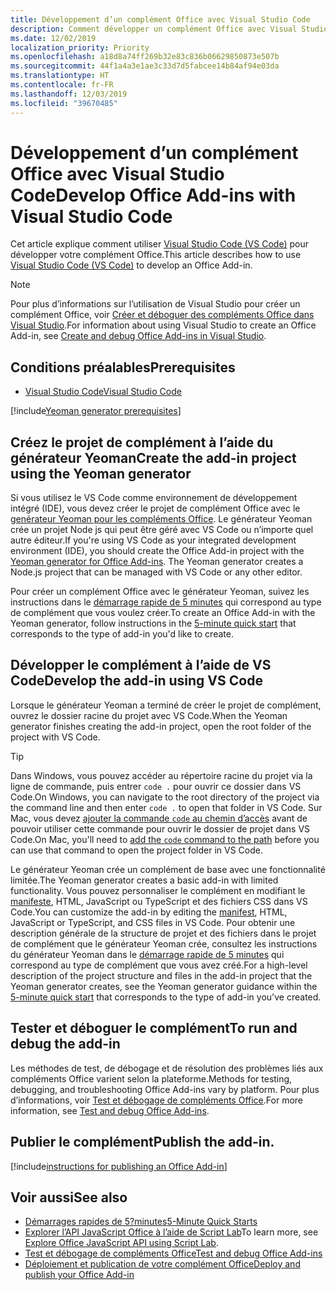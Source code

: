 ```yaml
---
title: Développement d’un complément Office avec Visual Studio Code
description: Comment développer un complément Office avec Visual Studio Code
ms.date: 12/02/2019
localization_priority: Priority
ms.openlocfilehash: a18d8a74ff269b32e83c836b06629850873e507b
ms.sourcegitcommit: 44f1a4a3e1ae3c33d7d5fabcee14b84af94e03da
ms.translationtype: HT
ms.contentlocale: fr-FR
ms.lasthandoff: 12/03/2019
ms.locfileid: "39670485"
---
```

# <a name="develop-office-add-ins-with-visual-studio-code"></a><span data-ttu-id="1cd8a-103">Développement d’un complément Office avec Visual Studio Code</span><span class="sxs-lookup"><span data-stu-id="1cd8a-103">Develop Office Add-ins with Visual Studio Code</span></span>

<span data-ttu-id="1cd8a-104">Cet article explique comment utiliser [Visual Studio Code (VS Code)](https://code.visualstudio.com) pour développer votre complément Office.</span><span class="sxs-lookup"><span data-stu-id="1cd8a-104">This article describes how to use [Visual Studio Code (VS Code)](https://code.visualstudio.com) to develop an Office Add-in.</span></span>

> [!NOTE]
> <span data-ttu-id="1cd8a-105">Pour plus d’informations sur l’utilisation de Visual Studio pour créer un complément Office, voir [Créer et déboguer des compléments Office dans Visual Studio](create-and-debug-office-add-ins-in-visual-studio.md).</span><span class="sxs-lookup"><span data-stu-id="1cd8a-105">For information about using Visual Studio to create an Office Add-in, see [Create and debug Office Add-ins in Visual Studio](create-and-debug-office-add-ins-in-visual-studio.md).</span></span>

## <a name="prerequisites"></a><span data-ttu-id="1cd8a-106">Conditions préalables</span><span class="sxs-lookup"><span data-stu-id="1cd8a-106">Prerequisites</span></span>

- [<span data-ttu-id="1cd8a-107">Visual Studio Code</span><span class="sxs-lookup"><span data-stu-id="1cd8a-107">Visual Studio Code</span></span>](https://code.visualstudio.com/)

[!include[Yeoman generator prerequisites](../includes/quickstart-yo-prerequisites.md)]

## <a name="create-the-add-in-project-using-the-yeoman-generator"></a><span data-ttu-id="1cd8a-108">Créez le projet de complément à l’aide du générateur Yeoman</span><span class="sxs-lookup"><span data-stu-id="1cd8a-108">Create the add-in project using the Yeoman generator</span></span>

<span data-ttu-id="1cd8a-109">Si vous utilisez le VS Code comme environnement de développement intégré (IDE), vous devez créer le projet de complément Office avec le [genérateur Yeoman pour les compléments Office](https://github.com/OfficeDev/generator-office). Le générateur Yeoman crée un projet Node js qui peut être géré avec VS Code ou n’importe quel autre éditeur.</span><span class="sxs-lookup"><span data-stu-id="1cd8a-109">If you're using VS Code as your integrated development environment (IDE), you should create the Office Add-in project with the [Yeoman generator for Office Add-ins](https://github.com/OfficeDev/generator-office). The Yeoman generator creates a Node.js project that can be managed with VS Code or any other editor.</span></span> 

<span data-ttu-id="1cd8a-110">Pour créer un complément Office avec le générateur Yeoman, suivez les instructions dans le [démarrage rapide de 5 minutes](../index.md) qui correspond au type de complément que vous voulez créer.</span><span class="sxs-lookup"><span data-stu-id="1cd8a-110">To create an Office Add-in with the Yeoman generator, follow instructions in the [5-minute quick start](../index.md) that corresponds to the type of add-in you'd like to create.</span></span>

## <a name="develop-the-add-in-using-vs-code"></a><span data-ttu-id="1cd8a-111">Développer le complément à l’aide de VS Code</span><span class="sxs-lookup"><span data-stu-id="1cd8a-111">Develop the add-in using VS Code</span></span>

<span data-ttu-id="1cd8a-112">Lorsque le générateur Yeoman a terminé de créer le projet de complément, ouvrez le dossier racine du projet avec VS Code.</span><span class="sxs-lookup"><span data-stu-id="1cd8a-112">When the Yeoman generator finishes creating the add-in project, open the root folder of the project with VS Code.</span></span> 

> [!TIP]
> <span data-ttu-id="1cd8a-113">Dans Windows, vous pouvez accéder au répertoire racine du projet via la ligne de commande, puis entrer `code .` pour ouvrir ce dossier dans VS Code.</span><span class="sxs-lookup"><span data-stu-id="1cd8a-113">On Windows, you can navigate to the root directory of the project via the command line and then enter `code .` to open that folder in VS Code.</span></span> <span data-ttu-id="1cd8a-114">Sur Mac, vous devez [ajouter la commande `code` au chemin d’accès](https://code.visualstudio.com/docs/setup/mac#_launching-from-the-command-line) avant de pouvoir utiliser cette commande pour ouvrir le dossier de projet dans VS Code.</span><span class="sxs-lookup"><span data-stu-id="1cd8a-114">On Mac, you'll need to [add the `code` command to the path](https://code.visualstudio.com/docs/setup/mac#_launching-from-the-command-line) before you can use that command to open the project folder in VS Code.</span></span>

<span data-ttu-id="1cd8a-115">Le générateur Yeoman crée un complément de base avec une fonctionnalité limitée.</span><span class="sxs-lookup"><span data-stu-id="1cd8a-115">The Yeoman generator creates a basic add-in with limited functionality.</span></span> <span data-ttu-id="1cd8a-116">Vous pouvez personnaliser le complément en modifiant le [manifeste](add-in-manifests.md), HTML, JavaScript ou TypeScript et des fichiers CSS dans VS Code.</span><span class="sxs-lookup"><span data-stu-id="1cd8a-116">You can customize the add-in by editing the [manifest](add-in-manifests.md), HTML, JavaScript or TypeScript, and CSS files in VS Code.</span></span> <span data-ttu-id="1cd8a-117">Pour obtenir une description générale de la structure de projet et des fichiers dans le projet de complément que le générateur Yeoman crée, consultez les instructions du générateur Yeoman dans le [démarrage rapide de 5 minutes](../index.md) qui correspond au type de complément que vous avez créé.</span><span class="sxs-lookup"><span data-stu-id="1cd8a-117">For a high-level description of the project structure and files in the add-in project that the Yeoman generator creates, see the Yeoman generator guidance within the [5-minute quick start](../index.md) that corresponds to the type of add-in you've created.</span></span>

## <a name="test-and-debug-the-add-in"></a><span data-ttu-id="1cd8a-118">Tester et déboguer le complément</span><span class="sxs-lookup"><span data-stu-id="1cd8a-118">To run and debug the add-in</span></span>

<span data-ttu-id="1cd8a-119">Les méthodes de test, de débogage et de résolution des problèmes liés aux compléments Office varient selon la plateforme.</span><span class="sxs-lookup"><span data-stu-id="1cd8a-119">Methods for testing, debugging, and troubleshooting Office Add-ins vary by platform.</span></span> <span data-ttu-id="1cd8a-120">Pour plus d’informations, voir [Test et débogage de compléments Office](../testing/test-debug-office-add-ins.md).</span><span class="sxs-lookup"><span data-stu-id="1cd8a-120">For more information, see [Test and debug Office Add-ins](../testing/test-debug-office-add-ins.md).</span></span>

## <a name="publish-the-add-in"></a><span data-ttu-id="1cd8a-121">Publier le complément</span><span class="sxs-lookup"><span data-stu-id="1cd8a-121">Publish the add-in.</span></span>

[!include[instructions for publishing an Office Add-in](../includes/publish-add-in.md)]

## <a name="see-also"></a><span data-ttu-id="1cd8a-122">Voir aussi</span><span class="sxs-lookup"><span data-stu-id="1cd8a-122">See also</span></span>

- [<span data-ttu-id="1cd8a-123">Démarrages rapides de 5?minutes</span><span class="sxs-lookup"><span data-stu-id="1cd8a-123">5-Minute Quick Starts</span></span>](../index.md)
- <span data-ttu-id="1cd8a-124">[Explorer l’API JavaScript Office à l’aide de Script Lab](../overview/explore-with-script-lab.md)</span><span class="sxs-lookup"><span data-stu-id="1cd8a-124">To learn more, see [Explore Office JavaScript API using Script Lab](../overview/explore-with-script-lab.md).</span></span>
- [<span data-ttu-id="1cd8a-125">Test et débogage de compléments Office</span><span class="sxs-lookup"><span data-stu-id="1cd8a-125">Test and debug Office Add-ins</span></span>](../testing/test-debug-office-add-ins.md)
- [<span data-ttu-id="1cd8a-126">Déploiement et publication de votre complément Office</span><span class="sxs-lookup"><span data-stu-id="1cd8a-126">Deploy and publish your Office Add-in</span></span>](../publish/publish.md)
